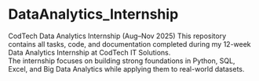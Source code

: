 # DataAnalytics_Internship
CodTech Data Analytics Internship (Aug–Nov 2025)
This repository contains all tasks, code, and documentation completed during my 12-week Data Analytics Internship at CodTech IT Solutions. \
The internship focuses on building strong foundations in Python, SQL, Excel, and Big Data Analytics while applying them to real-world datasets.
